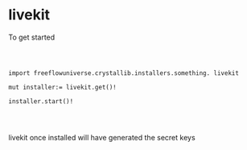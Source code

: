 # livekit



To get started

```vlang



import freeflowuniverse.crystallib.installers.something. livekit

mut installer:= livekit.get()!

installer.start()!




```

livekit once installed will have generated the secret keys